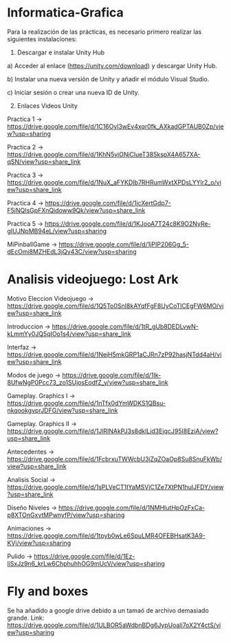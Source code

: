 # Informatica-Grafica

Para la realización de las prácticas, es necesario primero realizar las siguientes instalaciones:

1. Descargar e instalar Unity Hub

a) Acceder al enlace (https://unity.com/download) y descargar Unity Hub.

b) Instalar una nueva versión de Unity y añadir el módulo Visual Studio.

c) Iniciar sesión o crear una nueva ID de Unity.

2. Enlaces Videos Unity

  Practica 1 -> https://drive.google.com/file/d/1C16Oyl3wEv4xqr0fk_AXkadGPTAUB0Zp/view?usp=sharing

  Practica 2 -> https://drive.google.com/file/d/1KhN5vjONjClueT385kspX4A657XA-qSN/view?usp=share_link

  Practica 3 -> https://drive.google.com/file/d/1NuX_aFYKDIb7RHRumWxtXPDsLYYlr2_o/view?usp=share_link
  
  Practica 4 -> https://drive.google.com/file/d/1icXertGdp7-F5iNQIsGpFXnQidoww9Qk/view?usp=share_link
  
  Practica 5 -> https://drive.google.com/file/d/1KJooA7T24c8K9O2NyRe-gIUJNpMB94eL/view?usp=sharing
  
  MiPinballGame -> https://drive.google.com/file/d/1jPIP206Gg_5-dEcOmi8MZHEdL3jQv43C/view?usp=sharing

# Analisis videojuego: Lost Ark

  Motivo Eleccion Videojuego -> https://drive.google.com/file/d/1Q5To0SnI8kAYqfFgF8UyCoTlCEgFW6MO/view?usp=share_link

  Introduccion -> https://drive.google.com/file/d/1tR_gUb8DEDLvwN-kLmmYy0JQ5qIOo1s4/view?usp=share_link
  
  Interfaz -> https://drive.google.com/file/d/1NejH5mkGRP1aCJRn7zP92hasjNTdd4aH/view?usp=share_link
  
  Modos de juego -> https://drive.google.com/file/d/1Ik-8UfwNgP0Pcc73_zo1SUjosEodfZ_y/view?usp=share_link
  
  Gameplay. Graphics I -> https://drive.google.com/file/d/1nTfx0dYmWDKS1QBsu-nkqookgvprJDFG/view?usp=share_link
  
  Gameplay. Graphics II -> https://drive.google.com/file/d/1JlRINAkPJ3s8dklLid3EjqcJ95I8EziA/view?usp=share_link
  
  Antecedentes -> https://drive.google.com/file/d/1FcbrxuTWWcbU3jZqZOaOp8Su8SnuFkWb/view?usp=share_link
  
  Analisis Social -> https://drive.google.com/file/d/1sPLVeCT1IYaMSVjC1Ze7XtPN1hulJFDY/view?usp=share_link
  
  Diseño Niveles -> https://drive.google.com/file/d/1NMHIutHpOzFxCa-p8XTOnGxvtMPwnyfP/view?usp=sharing
  
  Animaciones -> https://drive.google.com/file/d/1tpyb0wLe6SpuLMR4OFEBHsatK3A9-KVj/view?usp=sharing
  
  Pulido -> https://drive.google.com/file/d/1Ez-liSxJz9n6_krLw6ChphuhhOG9mUcV/view?usp=sharing
  
  # Fly and boxes
  
  Se ha añadido a google drive debido a un tamaó de archivo demasiado grande. Link: https://drive.google.com/file/d/1ULBOR5aWdbnBDg6JypUoali7oX2Y4ctS/view?usp=sharing
